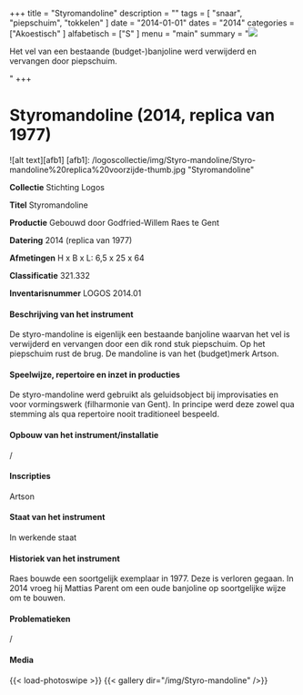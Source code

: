 ﻿+++
title = "Styromandoline"
description = ""
tags = [
"snaar", "piepschuim", "tokkelen"
]
date = "2014-01-01"
dates = "2014"
categories = ["Akoestisch"
]
alfabetisch = ["S"
]
menu = "main"
summary = "<a href='/logoscollectie/2014/styromandoline'><img src='/logoscollectie/img/Styro-mandoline/Styro-mandoline%20replica%20voorzijde-thumb.jpg'></a><p>Het vel van een bestaande (budget-)banjoline werd verwijderd en vervangen door piepschuim.</p>"
+++

# Styromandoline (2014, replica van 1977)

![alt text][afb1]
[afb1]: /logoscollectie/img/Styro-mandoline/Styro-mandoline%20replica%20voorzijde-thumb.jpg "Styromandoline"

**Collectie**
Stichting Logos

**Titel**
Styromandoline

**Productie**
Gebouwd door Godfried-Willem Raes te Gent

**Datering**
2014 (replica van 1977)

**Afmetingen**
H x B x L: 6,5 x 25 x 64 

**Classificatie**
321.332

**Inventarisnummer**
LOGOS 2014.01

#### Beschrijving van het instrument
De styro-mandoline is eigenlijk een bestaande banjoline waarvan het vel is verwijderd en vervangen door een dik rond stuk piepschuim. Op het piepschuim rust de brug.
De mandoline is van het (budget)merk Artson.

#### Speelwijze, repertoire en inzet in producties
De styro-mandoline werd gebruikt als geluidsobject bij improvisaties en voor vormingswerk (filharmonie van Gent). In principe werd deze zowel qua stemming als qua repertoire nooit traditioneel bespeeld. 

#### Opbouw van het instrument/installatie
/

#### Inscripties
Artson

#### Staat van het instrument
In werkende staat 

#### Historiek van het instrument
Raes bouwde een soortgelijk exemplaar in 1977. Deze is verloren gegaan. In 2014 vroeg hij Mattias Parent om een oude banjoline op soortgelijke wijze om te bouwen.

#### Problematieken
/

#### Media
{{< load-photoswipe >}}
{{< gallery dir="/img/Styro-mandoline" />}}